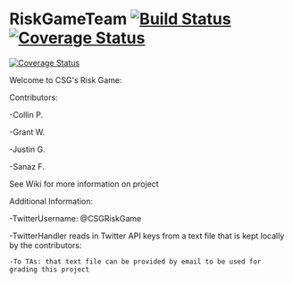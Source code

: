 # RiskGameTeam   [![Build Status](https://travis-ci.com/Caparoonie505/RiskGameTeam.svg?branch=master)](https://travis-ci.com/Caparoonie505/RiskGameTeam)  [![Coverage Status](https://coveralls.io/repos/github/Caparoonie505/RiskGameTeam/badge.svg?branch=master)](https://coveralls.io/github/Caparoonie505/RiskGameTeam?branch=master)
 [![Coverage Status](https://coveralls.io/repos/github/Caparoonie505/RiskGameTeam/badge.svg?branch=master)](https://coveralls.io/github/Caparoonie505/RiskGameTeam?branch=master)

Welcome to CSG's Risk Game:

  Contributors:
  
   -Collin P.
   
   -Grant W.
   
   -Justin G.
   
   -Sanaz F.
   
See Wiki for more information on project

Additional Information:

  -TwitterUsername: @CSGRiskGame

  -TwitterHandler reads in Twitter API keys from a text file that is kept locally by the contributors:
  
    -To TAs: that text file can be provided by email to be used for grading this project
